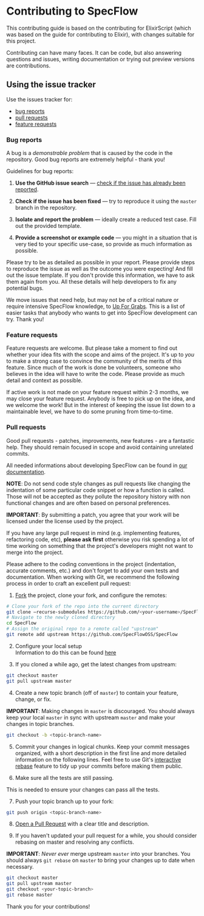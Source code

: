 # Contributing to SpecFlow

This contributing guide is based on the contributing for ElixirScript (which was based on the guide for contributing to Elixir), with changes suitable for this project.

Contributing can have many faces. It can be code, but also answering questions and issues, writing documentation or trying out preview versions are contributions.

## Using the issue tracker

Use the issues tracker for:

* [bug reports](#bug)
* [pull requests](#pull-requests)
* [feature requests](#feature-request)

### Bug reports

A bug is a _demonstrable problem_ that is caused by the code in the repository.
Good bug reports are extremely helpful - thank you!

Guidelines for bug reports:

1. **Use the GitHub issue search** &mdash; [check if the issue has already been
   reported](https://github.com/SpecFlowOSS/SpecFlow/search?type=Issues).

2. **Check if the issue has been fixed** &mdash; try to reproduce it using the
   `master` branch in the repository.

3. **Isolate and report the problem** &mdash; ideally create a reduced test
   case. Fill out the provided template.

4. **Provide a screenshot or example code** &mdash; you might in a situation that
   is very tied to your specific use-case, so provide as much information as
  possible.

Please try to be as detailed as possible in your report. Please provide steps to
reproduce the issue as well as the outcome you were expecting! And fill out the issue template. If you don't provide this information, we have to ask them again from you. All these details
will help developers to fix any potential bugs.



We move issues that need help, but may not be of a critical nature or require
intensive SpecFlow knowledge, to [Up For Grabs](https://github.com/SpecFlowOSS/SpecFlow/labels/up-for-grabs). 
This is a list of easier tasks that anybody who wants to get into SpecFlow
development can try.  Thank you!

### Feature requests

Feature requests are welcome. But please take a moment to find
out whether your idea fits with the scope and aims of the project. It's up to *you*
to make a strong case to convince the community of the merits of this feature.
Since much of the work is done be volunteers, someone who believes in the 
idea will have to write the code.  Please provide as much detail and context as possible.

If active work is not made on your feature request within 2-3 months, we may close your
feature request.  Anybody is free to pick up on the idea, and we welcome the work! But in
the interest of keeping the issue list down to a maintainable level, we have to do some
pruning from time-to-time.

### Pull requests

Good pull requests - patches, improvements, new features - are a fantastic
help. They should remain focused in scope and avoid containing unrelated
commits.

All needed informations about developing SpecFlow can be found in [our documentation](https://docs.specflow.org/projects/specflow/en/latest/Contribute/Prerequisite.html).

**NOTE**: Do not send code style changes as pull requests like changing
the indentation of some particular code snippet or how a function is called.
Those will not be accepted as they pollute the repository history with non
functional changes and are often based on personal preferences.

**IMPORTANT**: By submitting a patch, you agree that your work will be
licensed under the license used by the project.

If you have any large pull request in mind (e.g. implementing features,
refactoring code, etc), **please ask first** otherwise you risk spending
a lot of time working on something that the project's developers might
not want to merge into the project.

Please adhere to the coding conventions in the project (indentation,
accurate comments, etc.) and don't forget to add your own tests and
documentation. When working with Git, we recommend the following process
in order to craft an excellent pull request:

1. [Fork](https://help.github.com/fork-a-repo/) the project, clone your fork,
  and configure the remotes:

  ```sh
  # Clone your fork of the repo into the current directory
  git clone –recurse-submodules https://github.com/<your-username>/SpecFlow
  # Navigate to the newly cloned directory
  cd SpecFlow
  # Assign the original repo to a remote called "upstream"
  git remote add upstream https://github.com/SpecFlowOSS/SpecFlow
  ```
  
2. Configure your local setup  
  Information to do this can be found [here](https://docs.specflow.org/projects/specflow/en/latest/Contribute/LocalSetup.html)


3. If you cloned a while ago, get the latest changes from upstream:

  ```sh
  git checkout master
  git pull upstream master
  ```

4. Create a new topic branch (off of `master`) to contain your feature, change,
  or fix.

  **IMPORTANT**: Making changes in `master` is discouraged. You should always
  keep your local `master` in sync with upstream `master` and make your
  changes in topic branches.

  ```sh
  git checkout -b <topic-branch-name>
  ```

5. Commit your changes in logical chunks. Keep your commit messages organized,
  with a short description in the first line and more detailed information on
  the following lines. Feel free to use Git's
  [interactive rebase](https://help.github.com/articles/interactive-rebase)
  feature to tidy up your commits before making them public.

6. Make sure all the tests are still passing.

  This is needed to ensure your changes can
  pass all the tests.

7. Push your topic branch up to your fork:

  ```sh
  git push origin <topic-branch-name>
  ```

8. [Open a Pull Request](https://help.github.com/articles/using-pull-requests/)
  with a clear title and description.

9. If you haven't updated your pull request for a while, you should consider
  rebasing on master and resolving any conflicts.

  **IMPORTANT**: _Never ever_ merge upstream `master` into your branches. You
  should always `git rebase` on `master` to bring your changes up to date when
  necessary.

  ```sh
  git checkout master
  git pull upstream master
  git checkout <your-topic-branch>
  git rebase master
  ```

Thank you for your contributions!
